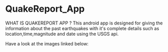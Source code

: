 # QuakeReport_App

WHAT IS QUAKEREPORT APP ?
This android app is designed for giving the information about the past earthquakes with it's complete details such as location,time,magnitude and date using the USGS api.

Have a look at the images linked below:



